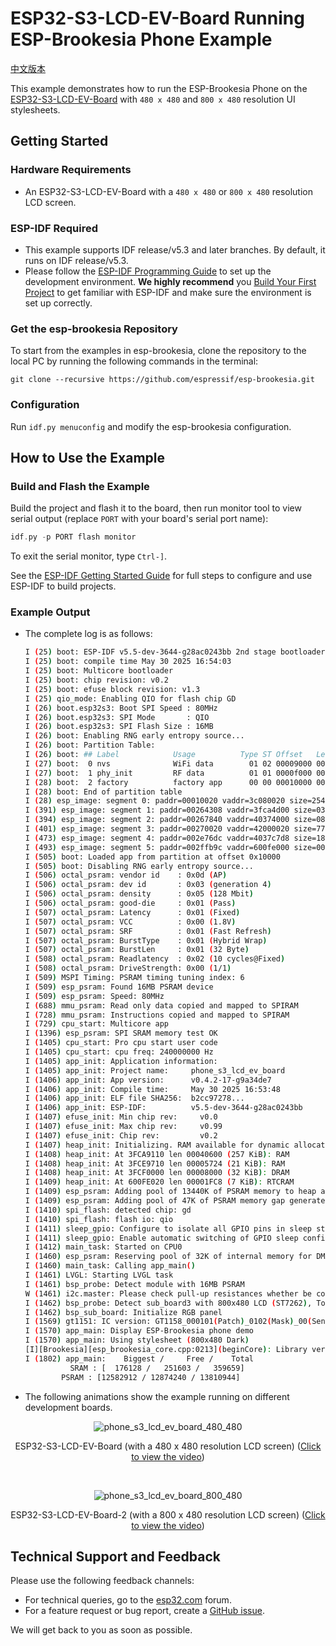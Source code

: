 # ESP32-S3-LCD-EV-Board Running ESP-Brookesia Phone Example

[中文版本](./README_CN.md)

This example demonstrates how to run the ESP-Brookesia Phone on the [ESP32-S3-LCD-EV-Board](https://docs.espressif.com/projects/esp-dev-kits/en/latest/esp32s3/esp32-s3-lcd-ev-board/index.html) with `480 x 480` and `800 x 480` resolution UI stylesheets.

## Getting Started

### Hardware Requirements

* An ESP32-S3-LCD-EV-Board with a `480 x 480` or `800 x 480` resolution LCD screen.

### ESP-IDF Required

- This example supports IDF release/v5.3 and later branches. By default, it runs on IDF release/v5.3.
- Please follow the [ESP-IDF Programming Guide](https://docs.espressif.com/projects/esp-idf/en/latest/esp32/get-started/index.html) to set up the development environment. **We highly recommend** you [Build Your First Project](https://docs.espressif.com/projects/esp-idf/en/latest/esp32/get-started/index.html#build-your-first-project) to get familiar with ESP-IDF and make sure the environment is set up correctly.

### Get the esp-brookesia Repository

To start from the examples in esp-brookesia, clone the repository to the local PC by running the following commands in the terminal:

```
git clone --recursive https://github.com/espressif/esp-brookesia.git
```

### Configuration

Run `idf.py menuconfig` and modify the esp-brookesia configuration.

## How to Use the Example

### Build and Flash the Example

Build the project and flash it to the board, then run monitor tool to view serial output (replace `PORT` with your board's serial port name):

```c
idf.py -p PORT flash monitor
```

To exit the serial monitor, type `Ctrl-]`.

See the [ESP-IDF Getting Started Guide](https://docs.espressif.com/projects/esp-idf/en/latest/get-started/index.html) for full steps to configure and use ESP-IDF to build projects.

### Example Output

- The complete log is as follows:

    ```bash
    I (25) boot: ESP-IDF v5.5-dev-3644-g28ac0243bb 2nd stage bootloader
    I (25) boot: compile time May 30 2025 16:54:03
    I (25) boot: Multicore bootloader
    I (25) boot: chip revision: v0.2
    I (25) boot: efuse block revision: v1.3
    I (25) qio_mode: Enabling QIO for flash chip GD
    I (26) boot.esp32s3: Boot SPI Speed : 80MHz
    I (26) boot.esp32s3: SPI Mode       : QIO
    I (26) boot.esp32s3: SPI Flash Size : 16MB
    I (26) boot: Enabling RNG early entropy source...
    I (26) boot: Partition Table:
    I (26) boot: ## Label            Usage          Type ST Offset   Length
    I (27) boot:  0 nvs              WiFi data        01 02 00009000 00006000
    I (27) boot:  1 phy_init         RF data          01 01 0000f000 00001000
    I (28) boot:  2 factory          factory app      00 00 00010000 00400000
    I (28) boot: End of partition table
    I (28) esp_image: segment 0: paddr=00010020 vaddr=3c080020 size=2542e0h (2441952) map
    I (391) esp_image: segment 1: paddr=00264308 vaddr=3fca4d00 size=03530h ( 13616) load
    I (394) esp_image: segment 2: paddr=00267840 vaddr=40374000 size=087d8h ( 34776) load
    I (401) esp_image: segment 3: paddr=00270020 vaddr=42000020 size=776b4h (489140) map
    I (473) esp_image: segment 4: paddr=002e76dc vaddr=4037c7d8 size=184b8h ( 99512) load
    I (493) esp_image: segment 5: paddr=002ffb9c vaddr=600fe000 size=00020h (    32) load
    I (505) boot: Loaded app from partition at offset 0x10000
    I (505) boot: Disabling RNG early entropy source...
    I (506) octal_psram: vendor id    : 0x0d (AP)
    I (506) octal_psram: dev id       : 0x03 (generation 4)
    I (506) octal_psram: density      : 0x05 (128 Mbit)
    I (506) octal_psram: good-die     : 0x01 (Pass)
    I (507) octal_psram: Latency      : 0x01 (Fixed)
    I (507) octal_psram: VCC          : 0x00 (1.8V)
    I (507) octal_psram: SRF          : 0x01 (Fast Refresh)
    I (507) octal_psram: BurstType    : 0x01 (Hybrid Wrap)
    I (507) octal_psram: BurstLen     : 0x01 (32 Byte)
    I (508) octal_psram: Readlatency  : 0x02 (10 cycles@Fixed)
    I (508) octal_psram: DriveStrength: 0x00 (1/1)
    I (509) MSPI Timing: PSRAM timing tuning index: 6
    I (509) esp_psram: Found 16MB PSRAM device
    I (509) esp_psram: Speed: 80MHz
    I (688) mmu_psram: Read only data copied and mapped to SPIRAM
    I (728) mmu_psram: Instructions copied and mapped to SPIRAM
    I (729) cpu_start: Multicore app
    I (1396) esp_psram: SPI SRAM memory test OK
    I (1405) cpu_start: Pro cpu start user code
    I (1405) cpu_start: cpu freq: 240000000 Hz
    I (1405) app_init: Application information:
    I (1405) app_init: Project name:     phone_s3_lcd_ev_board
    I (1406) app_init: App version:      v0.4.2-17-g9a34de7
    I (1406) app_init: Compile time:     May 30 2025 16:53:48
    I (1406) app_init: ELF file SHA256:  b2cc97278...
    I (1406) app_init: ESP-IDF:          v5.5-dev-3644-g28ac0243bb
    I (1407) efuse_init: Min chip rev:     v0.0
    I (1407) efuse_init: Max chip rev:     v0.99
    I (1407) efuse_init: Chip rev:         v0.2
    I (1407) heap_init: Initializing. RAM available for dynamic allocation:
    I (1408) heap_init: At 3FCA9110 len 00040600 (257 KiB): RAM
    I (1408) heap_init: At 3FCE9710 len 00005724 (21 KiB): RAM
    I (1408) heap_init: At 3FCF0000 len 00008000 (32 KiB): DRAM
    I (1409) heap_init: At 600FE020 len 00001FC8 (7 KiB): RTCRAM
    I (1409) esp_psram: Adding pool of 13440K of PSRAM memory to heap allocator
    I (1409) esp_psram: Adding pool of 47K of PSRAM memory gap generated due to end address alignment of drom to the heap allocator
    I (1410) spi_flash: detected chip: gd
    I (1410) spi_flash: flash io: qio
    I (1411) sleep_gpio: Configure to isolate all GPIO pins in sleep state
    I (1411) sleep_gpio: Enable automatic switching of GPIO sleep configuration
    I (1412) main_task: Started on CPU0
    I (1460) esp_psram: Reserving pool of 32K of internal memory for DMA/internal allocations
    I (1460) main_task: Calling app_main()
    I (1461) LVGL: Starting LVGL task
    I (1461) bsp_probe: Detect module with 16MB PSRAM
    W (1461) i2c.master: Please check pull-up resistances whether be connected properly. Otherwise unexpected behavior would happen. For more detailed information, please read docs
    I (1462) bsp_probe: Detect sub_board3 with 800x480 LCD (ST7262), Touch (GT1151)
    I (1462) bsp_sub_board: Initialize RGB panel
    I (1569) gt1151: IC version: GT1158_000101(Patch)_0102(Mask)_00(SensorID)
    I (1570) app_main: Display ESP-Brookesia phone demo
    I (1570) app_main: Using stylesheet (800x480 Dark)
    [I][Brookesia][esp_brookesia_core.cpp:0213](beginCore): Library version: 0.5.0
    I (1802) app_main:    Biggest /     Free /    Total
              SRAM : [  176128 /   251603 /   359659]
            PSRAM : [12582912 / 12874240 / 13810944]
    ```

- The following animations show the example running on different development boards.

<p align="center">
<img src="https://dl.espressif.com/AE/esp-dev-kits/esp_ui_phone_s3_lcd_ev_board_480_480.gif" alt ="phone_s3_lcd_ev_board_480_480">
</p>

<p align="center">
ESP32-S3-LCD-EV-Board (with a 480 x 480 resolution LCD screen) (<a href="https://dl.espressif.com/AE/esp-dev-kits/esp_ui_phone_s3_lcd_ev_board_480_480.mp4">Click to view the video</a>)
</p>
<br>

<p align="center">
<img src="https://dl.espressif.com/AE/esp-dev-kits/esp_ui_phone_s3_lcd_ev_board_800_480.gif" alt ="phone_s3_lcd_ev_board_800_480">
</p>

<p align="center">
ESP32-S3-LCD-EV-Board-2 (with a 800 x 480 resolution LCD screen) (<a href="https://dl.espressif.com/AE/esp-dev-kits/esp_ui_phone_s3_lcd_ev_board_800_480.mp4">Click to view the video</a>)
</p>

## Technical Support and Feedback

Please use the following feedback channels:

- For technical queries, go to the [esp32.com](https://esp32.com/viewforum.php?f=22) forum.
- For a feature request or bug report, create a [GitHub issue](https://github.com/espressif/esp-brookesia/issues).

We will get back to you as soon as possible.
